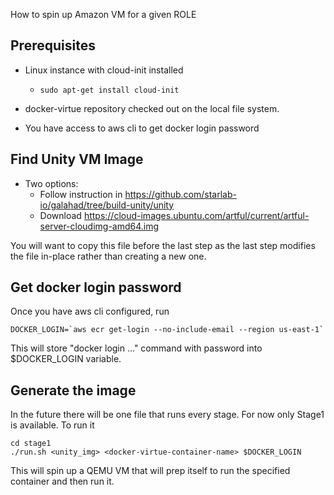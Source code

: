 
How to spin up Amazon VM for a given ROLE

## Prerequisites

- Linux instance with cloud-init installed
	- `sudo apt-get install cloud-init`

- docker-virtue repository checked out on the local file system.
- You have access to aws cli to get docker login password


## Find Unity VM Image

- Two options:
	- Follow instruction in https://github.com/starlab-io/galahad/tree/build-unity/unity
	- Download https://cloud-images.ubuntu.com/artful/current/artful-server-cloudimg-amd64.img

You will want to copy this file before the last step as the last step modifies the file in-place rather than creating a new one.

## Get docker login password

Once you have aws cli configured, run

```
DOCKER_LOGIN=`aws ecr get-login --no-include-email --region us-east-1`
```

This will store "docker login ..." command with password into $DOCKER_LOGIN variable.

## Generate the image

In the future there will be one file that runs every stage. For now only Stage1 is available. To run it

```
cd stage1
./run.sh <unity_img> <docker-virtue-container-name> $DOCKER_LOGIN
```

This will spin up a QEMU VM that will prep itself to run the specified container and then run it.
